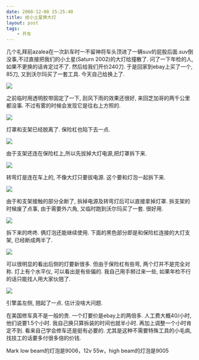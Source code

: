 ```yaml
---
date: 2008-12-08 15:25:40
title: 给小土星换大灯
layout: post
tags:
    - 开车
---
```

几个礼拜前azalea在一次趴车时一不留神将车头顶进了一辆suv的屁股后面.suv倒没事,不过直接把我们的小土星(Saturn 2002)的大灯给撞散了. 问了一下年检的人,如果不更换的话肯定过不了. 然后给我们开价240刀. 于是回家到ebay上买了一个, 85刀, 又到沃尔玛买了一套工具. 今天自己给换上了.

<img src="https://lh4.googleusercontent.com/-dWvrxUObi1g/Tvv-v7KFhLI/AAAAAAABigc/fJ6pqTCRCyQ/s800/img_0140.jpeg">

之前临时用透明胶带固定了一下, 刮风下雨的效果还很好, 来回芝加哥的两千公里都没事. 不过有雾的时候会发现它是往右上方照的.

<img src="https://lh6.googleusercontent.com/-QtYvCgyfgwo/Tvv-wGlCRCI/AAAAAAABifw/jOyT8sGNme8/s800/img_0141.jpeg">

灯罩和支架已经脱离了. 保险杠也陷下去一点.

<img src="https://lh4.googleusercontent.com/-LA_J6yGMSVk/Tvv-wHx8HYI/AAAAAAABif0/0mS9WuFhEGg/s800/img_0142.jpeg">

由于支架还连在保险杠上,所以先拔掉大灯电源,把灯罩拆下来.

<img src="https://lh4.googleusercontent.com/-cLVXV559omo/Tvv-wcxD-8I/AAAAAAABif8/QMZv-SEaxo0/s800/img_0143.jpeg">

转弯灯是连在车上的, 不像大灯只要拔电源. 这个要和灯泡一起拆下来.

<img src="https://lh6.googleusercontent.com/-M3-g8zYdadE/Tvv-v_Xz0HI/AAAAAAABifk/5qkiRwWJqxA/s800/img_0144.jpeg">

由于和支架接触的部分全断了, 拆掉电源及转弯灯后可以直接拿掉灯罩. 拆支架的时候废了点事, 由于需要外六角, 又临时跑到沃尔玛买了一套. 很好用.

<img src="https://lh5.googleusercontent.com/-LU5xkPK9mcE/Tvv-vwD2JeI/AAAAAAABifo/Bxoy31n9_kQ/s800/img_0148.jpeg">

拆下来的咚咚. 俩灯泡还能继续使用. 下面的黑色部分即是和保险杠连接的大灯支架, 已经断成两半了.

<img src="https://lh3.googleusercontent.com/-vVqFFhM4mb0/Tvv-wSrqz5I/AAAAAAABigA/SQRna2s1n-4/s800/img_0149.jpeg">

可以很明显的看出后侧的灯要新很多. 但由于保险杠有些弯, 两个灯并不是完全对称. 灯上有个水平仪, 可以看出是有些偏的. 我自己用手掰过来一些, 如果年检不行的话只能找人用大家伙翘了.

<img src="https://lh6.googleusercontent.com/-dvTG2zYp_EY/Tvv-wmoIf3I/AAAAAAABigE/gVxra-vf3Xk/s800/img_0150.jpeg">

引擎盖左侧, 翘起了一点. 估计没啥大问题.

在美国修车真不是一般的贵. 一个灯要价是ebay上的两倍多. 人工费大概40/小时, 他们说要1.5个小时. 我自己换只算拆装的时间也就半小时. 再加上调整一个小时肯定不到. 看来自己学会修车还是挺有必要的. 尤其是这种不需要特殊工具的小毛病, 找技工的话要多付很多倍的价钱.

<span class="label label-info">Mark</span> low beam的灯泡是9006，12v 55w，high beam的灯泡是9005
